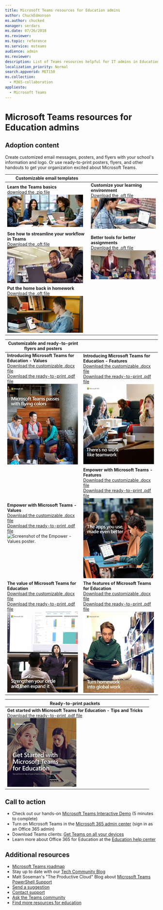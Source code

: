```yaml
---
title: Microsoft Teams resources for Education admins
author: ChuckEdmonson
ms.author: chucked
manager: serdars
ms.date: 07/26/2018
ms.reviewer: 
ms.topic: reference
ms.service: msteams
audience: admin
ms.reviewer: 
description: List of Teams resources helpful for IT admins in Education.
localization_priority: Normal
search.appverid: MET150
ms.collection: 
  - M365-collaboration
appliesto: 
  - Microsoft Teams
---
```


Microsoft Teams resources for Education admins
==============================================

## Adoption content

Create customized email messages, posters, and flyers with your school's information and logo. Or use ready-to-print posters, flyers, and other handouts to get your organization excited about Microsoft Teams.

|Customizable email templates |         |
|---------|---------|
|**Learn the Teams basics**<br> [download the .zip file](https://github.com/MicrosoftDocs/OfficeDocs-SkypeForBusiness/blob/live/Teams/downloads/edu-resources/LearnTheBasics.oft?raw=true)<br> ![Screenshot of Learn the Teams Basics email template.](media/EDU_TeamsBasics.jpg)   |**Customize your learning environment**<br> [Download the .oft file](https://github.com/MicrosoftDocs/OfficeDocs-SkypeForBusiness/blob/live/Teams/downloads/edu-resources/CustomizeLearningEnvironment.oft?raw=true)<br>![Screenshot of Customize your learning environment template.](media/EDU_CustomizeLearning.jpg)       |
|**See how to streamline your workflow in Teams**<br>[Download the .oft file](https://github.com/MicrosoftDocs/OfficeDocs-SkypeForBusiness/blob/live/Teams/downloads/edu-resources/FocusOnStudents.oft?raw=true)<br>![Screenshot of See how to streamline your workflow template.](media/EDU_StreamlineWorkflow.jpg)     |**Better tools for better assignments**<br>[Download the .oft file](https://github.com/MicrosoftDocs/OfficeDocs-SkypeForBusiness/blob/live/Teams/downloads/edu-resources/BetterTools.oft?raw=true)<br>![Screenshot of Learn how to chat like a pro template.](media/EDU_BetterToolsAssignments.jpg)        |
|**Put the home back in homework**<br>[Download the .oft file](https://github.com/MicrosoftDocs/OfficeDocs-SkypeForBusiness/blob/live/Teams/downloads/edu-resources/HomeInHomework.oft?raw=true)<br>![Screenshot of Take Teams on the go template.](media/EDU_HomeHomework.jpg)    |          |

|Customizable and ready-to-print flyers and posters  |        |
|---------|---------|
|**Introducing Microsoft Teams for Education - Values**<br>[Download the customizable .docx file](https://github.com/MicrosoftDocs/OfficeDocs-SkypeForBusiness/blob/live/Teams/downloads/edu-resources/Teams_EDU_Adoption_Posters_11x17_FlyingColors.docx?raw=true)<br>[Download the ready-to-print .pdf file](https://github.com/MicrosoftDocs/OfficeDocs-SkypeForBusiness/blob/live/Teams/downloads/edu-resources/Teams_EDU_Adoption_Posters_18x24_FlyingColors.pdf?raw=true)<br>![Screenshot of the Values poster.](media/edu_teamsflyingcolors.png)    |**Introducing Microsoft Teams for Education - Features**<br>[Download the customizable .docx file](https://github.com/MicrosoftDocs/OfficeDocs-SkypeForBusiness/blob/live/Teams/downloads/edu-resources/Teams_EDU_Adoption_Posters_11x17_Teamwork.docx?raw=true)<br>[Download the ready-to-print .pdf file](https://github.com/MicrosoftDocs/OfficeDocs-SkypeForBusiness/blob/live/Teams/downloads/edu-resources/Teams_EDU_Adoption_Posters_18x24_Teamwork.pdf?raw=true)<br>![Screenshot of the Features poster.](media/edu_teamsteamwork.png)          |
|**Empower with Microsoft Teams - Values**<br>[Download the customizable .docx file](https://github.com/MicrosoftDocs/OfficeDocs-SkypeForBusiness/blob/live/Teams/downloads/edu-resources/Teams_EDU_Adoption_Posters_11x17_TeamsPresent.docx?raw=true)<br>[Download the ready-to-print .pdf file](https://github.com/MicrosoftDocs/OfficeDocs-SkypeForBusiness/blob/live/Teams/downloads/edu-resources/Teams_EDU_Adoption_Posters_18x24_TeamsPresent.pdf?raw=true)<br>![Screenshot of the Empower - Values poster.](media/edu_teamspresent.png])   |**Empower with Microsoft Teams - Features**<br>[Download the customizable .docx file](https://github.com/MicrosoftDocs/OfficeDocs-SkypeForBusiness/blob/live/Teams/downloads/edu-resources/Teams_EDU_Adoption_Posters_11x17_TeamsApps.docx?raw=true)<br>[Download the ready-to-print .pdf file](https://github.com/MicrosoftDocs/OfficeDocs-SkypeForBusiness/blob/live/Teams/downloads/edu-resources/Teams_EDU_Adoption_Posters_18x24_TeamsApps.pdf?raw=true)<br>![Screenshot of the Empower - Features poster.](media/edu_teamsbetterapps.png)          |
|**The value of Microsoft Teams for Education**<br>[Download the customizable .docx file](https://github.com/MicrosoftDocs/OfficeDocs-SkypeForBusiness/blob/live/Teams/downloads/edu-resources/Teams_EDU_Adoption_Posters_11x17_TeamsCircle.docx?raw=true)<br>[Download the ready-to-print .pdf file](https://github.com/MicrosoftDocs/OfficeDocs-SkypeForBusiness/blob/live/Teams/downloads/edu-resources/Teams_EDU_Adoption_Posters_18x24_TeamsCircle.pdf?raw=true)<br>![Screenshot of the value of Microsoft Teams for Education flyer.](media/EDU_TeamsStrengthenCircle.png)    |**The features of Microsoft Teams for Education**<br>[Download the customizable .docx file](https://github.com/MicrosoftDocs/OfficeDocs-SkypeForBusiness/blob/live/Teams/downloads/edu-resources/Teams_EDU_Adoption_Posters_11x17_Homework.docx?raw=true)<br>[Download the ready-to-print .pdf file](https://github.com/MicrosoftDocs/OfficeDocs-SkypeForBusiness/blob/live/Teams/downloads/edu-resources/Teams_EDU_Adoption_Posters_18x24_Homework.pdf?raw=true)<br>![Screenshot of the features of Microsoft Teams for Education flyer.](media/edu_teamshomework.png)        |

|Ready-to-print packets  |        |
|---------|---------|
|**Get started with Microsoft Teams for Education - Tips and Tricks**<br>[Download the ready-to-print .pdf file](https://github.com/MicrosoftDocs/OfficeDocs-SkypeForBusiness/blob/live/Teams/downloads/edu-resources/teams-edu-packet-get-started.pdf?raw=true)<br>![Screenshot of Get started with Microsoft Teams for Education packet.](media/package-teams-edu-get-started.png)    |

## Call to action

- Check out our hands-on [Microsoft Teams Interactive Demo](https://teamsdemo.office.com/) (5 minutes to complete)
- Turn on Microsoft Teams in the [Microsoft 365 admin center](https://portal.office.com/adminportal/home#/Settings/ServicesAndAddIns) (sign in as an Office 365 admin)
- Download Teams clients: [Get Teams on all your devices](https://teams.microsoft.com/downloads)
- Learn more about Office 365 for Education at the [Education help center](https://support.office.com/education)

## Additional resources

- [Microsoft Teams roadmap](https://aka.ms/teamsroadmap)
- Stay up to date with our [Tech Community Blog](https://techcommunity.microsoft.com/t5/Microsoft-Teams-Blog/bg-p/MicrosoftTeamsBlog)
- Matt Soseman's "The Productive Cloud" Blog about [Microsoft Teams PowerShell Support](https://blogs.technet.microsoft.com/skypehybridguy/2017/11/07/microsoft-teams-powershell-support/)
- [Send a suggestion](https://aka.ms/eduuservoice)
- [Contact support](https://aka.ms/o365portal)
- [Ask the Teams community](https://aka.ms/msteamscommunity)
- [Find more resources for education](https://education.microsoft.com/)



